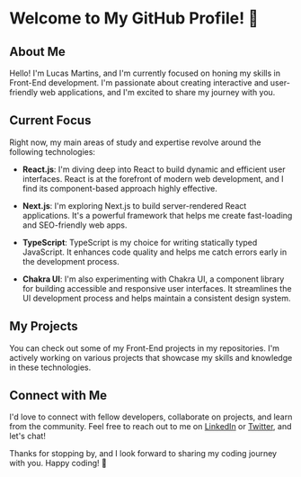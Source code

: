 # Welcome to My GitHub Profile! 👋

## About Me

Hello! I'm Lucas Martins, and I'm currently focused on honing my skills in Front-End development. I'm passionate about creating interactive and user-friendly web applications, and I'm excited to share my journey with you.

## Current Focus

Right now, my main areas of study and expertise revolve around the following technologies:

- **React.js**: I'm diving deep into React to build dynamic and efficient user interfaces. React is at the forefront of modern web development, and I find its component-based approach highly effective.

- **Next.js**: I'm exploring Next.js to build server-rendered React applications. It's a powerful framework that helps me create fast-loading and SEO-friendly web apps.

- **TypeScript**: TypeScript is my choice for writing statically typed JavaScript. It enhances code quality and helps me catch errors early in the development process.

- **Chakra UI**: I'm also experimenting with Chakra UI, a component library for building accessible and responsive user interfaces. It streamlines the UI development process and helps maintain a consistent design system.

## My Projects

You can check out some of my Front-End projects in my repositories. I'm actively working on various projects that showcase my skills and knowledge in these technologies.

## Connect with Me

I'd love to connect with fellow developers, collaborate on projects, and learn from the community. Feel free to reach out to me on [LinkedIn](https://www.linkedin.com/in/lucasmartinsn/) or [Twitter](https://twitter.com/LucasMa54031445), and let's chat!

Thanks for stopping by, and I look forward to sharing my coding journey with you. Happy coding! 🚀
